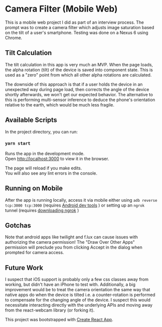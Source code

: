 # Camera Filter (Mobile Web)
This is a mobile web project I did as part of an interview process. The prompt was to create a camera filter which adjusts image saturation based on the tilt of a user's smartphone. Testing was done on a Nexus 6 using Chrome.

## Tilt Calculation

The tilt calculation in this app is very much an MVP. When the page loads, the alpha rotation (tilt) of the device is saved into component state. This is used as a "zero" point from which all other alpha rotations are calculated.

The downside of this approach is that if a user holds the device in an unexpected way during page load, then corrects the angle of the device shortly afterwards, we won't get our expected behavior. The alternative to this is performing multi-sensor inference to deduce the phone's orientation relative to the earth, which would be much less fragile.

## Available Scripts

In the project directory, you can run:

### `yarn start`

Runs the app in the development mode.<br />
Open [http://localhost:3000](http://localhost:3000) to view it in the browser.

The page will reload if you make edits.<br />
You will also see any lint errors in the console.

## Running on Mobile

After the app is running locally, access it via mobile either using `adb reverse tcp:3000 tcp:3000` (requires [Android dev tools](https://developer.android.com/) ) or setting up an `ngrok` tunnel (requires [downloading ngrok](https://ngrok.com/) )

## Gotchas

Note that android apps like twilight and f.lux can cause issues with authorizing the camera permission! The "Draw Over Other Apps" permission will preclude you from clicking Accept in the dialog when prompted for camera access.

## Future Work

I suspect that iOS support is probably only a few css classes away from working, but didn't have an iPhone to test with. Additionally, a big improvement would be to treat the camera orientation the same way that native apps do when the device is tilted i.e. a counter-rotation is performed to compensate for the changing angle of the device. I suspect this would necessitate interacting directly with the underlying APIs and moving away from the react-webcam library (or forking it).

This project was bootstrapped with [Create React App](https://github.com/facebook/create-react-app).